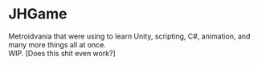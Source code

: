 <h1> JHGame </h1>
Metroidvania that were using to learn Unity, scripting, C#, animation, and many more things all at once. <br>
WIP. [Does this shit even work?]
